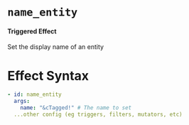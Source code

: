 # `name_entity`
#### Triggered Effect

Set the display name of an entity

# Effect Syntax
```yaml
- id: name_entity
  args:
    name: "&cTagged!" # The name to set
  ...other config (eg triggers, filters, mutators, etc)
```